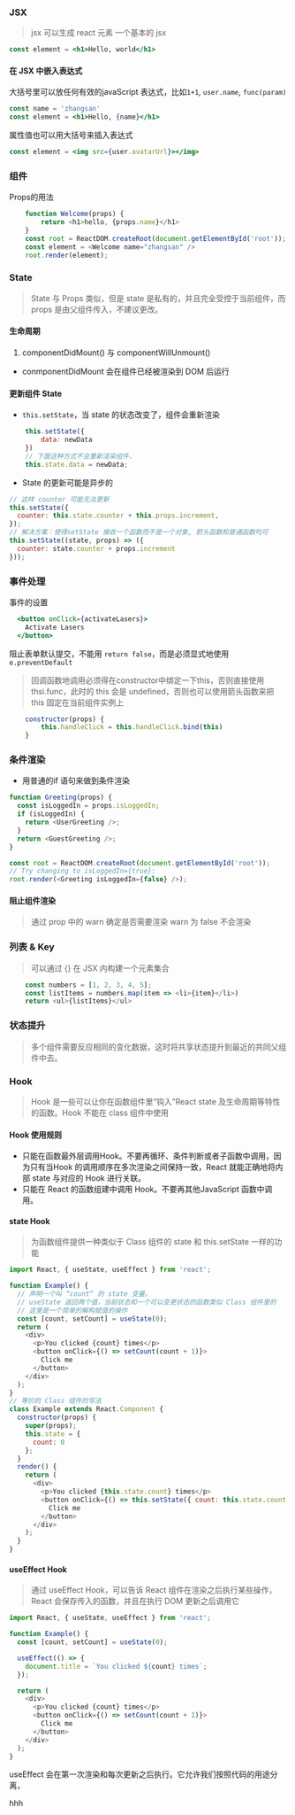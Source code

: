 ### JSX
> jsx 可以生成 react 元素
一个基本的 jsx 
```jsx
const element = <h1>Hello, world</h1>
```
#### 在 JSX 中嵌入表达式
大括号里可以放任何有效的javaScript 表达式，比如`1+1`, `user.name`, `func(param)`
```jsx
const name = 'zhangsan'
const element = <h1>Hello, {name}</h1>
```
属性值也可以用大括号来插入表达式
```jsx
const element = <img src={user.avatarUrl}></img>
```

### 组件
Props的用法
```javascript
    function Welcome(props) {
        return <h1>hello, {props.name}</h1>
    }
    const root = ReactDOM.createRoot(document.getElementById('root'));
    const element = <Welcome name="zhangsan" />
    root.render(element);
```
### State
> State 与 Props 类似，但是 state 是私有的，并且完全受控于当前组件，而props 是由父组件传入，不建议更改。

#### 生命周期
1. componentDidMount() 与  componentWillUnmount()
- conmponentDidMount 会在组件已经被渲染到 DOM 后运行

#### 更新组件 State
- `this.setState`，当 state 的状态改变了，组件会重新渲染
```javascript
    this.setState({
        data: newData
    })
    // 下面这种方式不会重新渲染组件，
    this.state.data = newData;
```
- State 的更新可能是异步的
```javascript
// 这样 counter 可能无法更新
this.setState({
  counter: this.state.counter + this.props.increment,
});
// 解决方案：使得setState 接收一个函数而不是一个对象, 箭头函数和普通函数均可
this.setState((state, props) => ({
  counter: state.counter + props.increment
}));
```

### 事件处理
事件的设置
```jsx
  <button onClick={activateLasers}>
    Activate Lasers
  </button>
```

阻止表单默认提交，不能用 `return false`，而是必须显式地使用`e.preventDefault`

> 回调函数地调用必须得在constructor中绑定一下this，否则直接使用thsi.func，此时的 this 会是 undefined，否则也可以使用箭头函数来把 this 固定在当前组件实例上
```javascript
    constructor(props) {
        this.handleClick = this.handleClick.bind(this)
    }
```

### 条件渲染
- 用普通的if 语句来做到条件渲染
```javascript
function Greeting(props) {
  const isLoggedIn = props.isLoggedIn;
  if (isLoggedIn) {
    return <UserGreeting />;
  }
  return <GuestGreeting />;
}

const root = ReactDOM.createRoot(document.getElementById('root')); 
// Try changing to isLoggedIn={true}:
root.render(<Greeting isLoggedIn={false} />);
```
#### 阻止组件渲染
> 通过 prop 中的 warn 确定是否需要渲染 warn 为 false 不会渲染

### 列表 & Key
> 可以通过 {} 在 JSX 内构建一个元素集合
```javascript
    const numbers = [1, 2, 3, 4, 5];
    const listItems = numbers.map(item => <li>{item}</li>)
    return <ul>{listItems}</ul>
```

### 状态提升
> 多个组件需要反应相同的变化数据，这时将共享状态提升到最近的共同父组件中去。

### Hook
> Hook 是一些可以让你在函数组件里“钩入”React state 及生命周期等特性的函数。Hook 不能在 class 组件中使用
#### Hook 使用规则
- 只能在函数最外层调用Hook。不要再循环、条件判断或者子函数中调用，因为只有当Hook 的调用顺序在多次渲染之间保持一致，React 就能正确地将内部 state 与对应的 Hook 进行关联。
- 只能在 React 的函数组建中调用 Hook。不要再其他JavaScript 函数中调用。
#### state Hook
> 为函数组件提供一种类似于 Class 组件的 state 和 this.setState 一样的功能
```javascript
import React, { useState, useEffect } from 'react';

function Example() {
  // 声明一个叫 “count” 的 state 变量。
  // useState 返回两个值，当前状态和一个可以变更状态的函数类似 Class 组件里的
  // 这里是一个简单的解构赋值的操作
  const [count, setCount] = useState(0);
  return (
    <div>
      <p>You clicked {count} times</p>
      <button onClick={() => setCount(count + 1)}>
        Click me
      </button>
    </div>
  );
}
// 等价的 Class 组件的写法
class Example extends React.Component {
  constructor(props) {
    super(props);
    this.state = {
      count: 0
    };
  }
  render() {
    return (
      <div>
        <p>You clicked {this.state.count} times</p>
        <button onClick={() => this.setState({ count: this.state.count + 1 })}>
          Click me
        </button>
      </div>
    );
  }
}
```

#### useEffect Hook
> 通过 useEffect Hook，可以告诉 React 组件在渲染之后执行某些操作，React 会保存传入的函数，并且在执行 DOM 更新之后调用它
```javascript
import React, { useState, useEffect } from 'react';

function Example() {
  const [count, setCount] = useState(0);

  useEffect(() => {
    document.title = `You clicked ${count} times`;
  });

  return (
    <div>
      <p>You clicked {count} times</p>
      <button onClick={() => setCount(count + 1)}>
        Click me
      </button>
    </div>
  );
}
```
useEffect 会在第一次渲染和每次更新之后执行。它允许我们按照代码的用途分离，
> 


hhh 